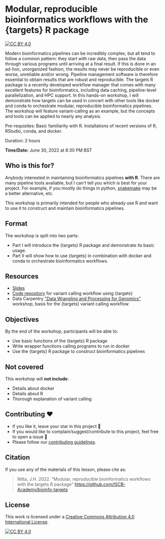 # Modular, reproducible bioinformatics workflows with the {targets} R package

[![CC BY 4.0][cc-by-shield]][cc-by]

Modern bioinformatics pipelines can be incredibly complex, but all tend to follow a common pattern: they start with raw data, then pass the data through various programs until arriving at a final result. If this is done in an ad-hoc, unorganized fashion, the results may never be reproducible or even worse, unreliable and/or wrong. Pipeline management software is therefore essential to obtain results that are robust and reproducible. The targets R package is a recently developed workflow manager that comes with many excellent features for bioinformatics, including data caching, pipeline-level parallelization, and HPC support. In this hands-on workshop, I will demonstrate how targets can be used in concert with other tools like docker and conda to orchestrate modular, reproducible bioinformatics pipelines. The workshop will feature variant-calling as an example, but the concepts and tools can be applied to nearly any analysis.

Pre-requisites: Basic familiarity with R. Installations of recent versions of R, RStudio, conda, and docker.

Duration: 2 hours

**Time/Date:** June 30, 2022 at 8:30 PM BST 

## Who is this for?

Anybody interested in maintaining bioinformatics pipelines **with R**. There are many pipeline tools available, but I can't tell you which is best for your project. For example, if you mostly do things in python, [snakemake](https://snakemake.readthedocs.io/en/stable/) may be a better alternative, etc. 

This workshop is primarily intended for people who already use R and want to use it to construct and maintain bioinformatics pipelines.

## Format

The workshop is split into two parts:

- Part I will introduce the {targets} R package and demonstrate its basic usage.
- Part II will show how to use {targets} in combination with docker and conda to orchestrate bioinformatics workflows.

## Resources

- [Slides](https://joelnitta.github.io/iscb-targets-intro/)
- [Code repository](https://github.com/joelnitta/targets_vcf_example) for variant calling workflow using {targets}
- Data Carpentry ["Data Wrangling and Processing for Genomics"](https://datacarpentry.org/wrangling-genomics/04-variant_calling/index.html) workshop, basis for the {targets} variant calling workflow

## Objectives

By the end of the workshop, participants will be able to:
- Use basic functions of the {targets} R package
- Write wrapper functions calling programs to run in docker
- Use the {targets} R package to construct bioinformatics pipelines

## Not covered

This workshop will **not include**:
- Details about docker
- Details about R
- Thorough explanation of variant calling

## Contributing :hearts:
- If you like it, leave your star in this project :star2:
- If you would like to complain/suggest/contribute to this project, feel free to open a issue :heart_decoration:
- Please follow our [contributing guidelines](https://github.com/ISCB-Academy/bioinfo-targets/blob/main/CONTRIBUTING.md). 

## Citation

If you use any of the materials of this lesson, please cite as:
> Nitta, J.H. 2022. "Modular, reproducible bioinformatics workflows with the targets R package" https://github.com/ISCB-Academy/bioinfo-targets

## License

This work is licensed under a
[Creative Commons Attribution 4.0 International License][cc-by].

[![CC BY 4.0][cc-by-image]][cc-by]

[cc-by]: http://creativecommons.org/licenses/by/4.0/
[cc-by-image]: https://i.creativecommons.org/l/by/4.0/88x31.png
[cc-by-shield]: https://img.shields.io/badge/License-CC%20BY%204.0-lightgrey.svg

